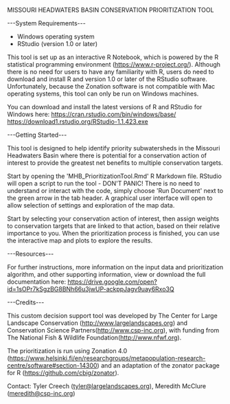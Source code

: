 MISSOURI HEADWATERS BASIN CONSERVATION PRIORITIZATION TOOL


---System Requirements---

 - Windows operating system
 - RStudio (version 1.0 or later)

This tool is set up as an interactive R Notebook, which is powered by the R statistical programming environment (https://www.r-project.org/). Although there is no need for users to have any familiarity with R, users do need to download and install R and version 1.0 or later of the RStudio software. Unfortunately, because the Zonation software is not compatible with Mac operating systems, this tool can only be run on Windows machines. 

You can download and install the latest versions of R and RStudio for Windows here:
https://cran.rstudio.com/bin/windows/base/
https://download1.rstudio.org/RStudio-1.1.423.exe


---Getting Started---

This tool is designed to help identify priority subwatersheds in the Missouri Headwaters Basin where there is potential for a conservation action of interest to provide the greatest net benefits to multiple conservation targets. 

Start by opening the 'MHB_PrioritizationTool.Rmd' R Markdown file. RStudio will open a script to run the tool - DON'T PANIC! There is no need to understand or interact with the code, simply choose 'Run Document' next to the green arrow in the tab header. A graphical user interface will open to allow selection of settings and exploration of the map data. 

Start by selecting your conservation action of interest, then assign weights to conservation targets that are linked to that action, based on their relative importance to you. When the prioritization process is finished, you can use the interactive map and plots to explore the results.


---Resources---

For further instructions, more information on the input data and prioritization algorithm, and other supporting information, view or download the full documentation here: https://drive.google.com/open?id=1sOPr7kSgzBG8BNh66u3jwUP-ackppJagv9uay6Rxo3Q 


---Credits---

This custom decision support tool was developed by The Center for Large Landscape Conservation (http://www.largelandscapes.org) and Conservation Science Partners(http://www.csp-inc.org), with funding from The National Fish & Wildlife Foundation(http://www.nfwf.org). 

The prioritization is run using Zonation 4.0 (https://www.helsinki.fi/en/researchgroups/metapopulation-research-centre/software#section-14300) and an adaptation of the zonator package for R (https://github.com/cbig/zonator).

Contact: Tyler Creech (tyler@largelandscapes.org), Meredith McClure (meredith@csp-inc.org)
